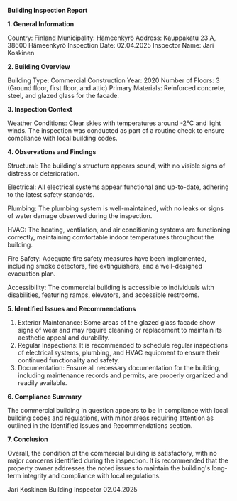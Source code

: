  **Building Inspection Report**

**1. General Information**

Country: Finland
Municipality: Hämeenkyrö
Address: Kauppakatu 23 A, 38600 Hämeenkyrö
Inspection Date: 02.04.2025
Inspector Name: Jari Koskinen

**2. Building Overview**

Building Type: Commercial
Construction Year: 2020
Number of Floors: 3 (Ground floor, first floor, and attic)
Primary Materials: Reinforced concrete, steel, and glazed glass for the facade.

**3. Inspection Context**

Weather Conditions: Clear skies with temperatures around -2°C and light winds. The inspection was conducted as part of a routine check to ensure compliance with local building codes.

**4. Observations and Findings**

Structural: The building's structure appears sound, with no visible signs of distress or deterioration.

Electrical: All electrical systems appear functional and up-to-date, adhering to the latest safety standards.

Plumbing: The plumbing system is well-maintained, with no leaks or signs of water damage observed during the inspection.

HVAC: The heating, ventilation, and air conditioning systems are functioning correctly, maintaining comfortable indoor temperatures throughout the building.

Fire Safety: Adequate fire safety measures have been implemented, including smoke detectors, fire extinguishers, and a well-designed evacuation plan.

Accessibility: The commercial building is accessible to individuals with disabilities, featuring ramps, elevators, and accessible restrooms.

**5. Identified Issues and Recommendations**

1. Exterior Maintenance: Some areas of the glazed glass facade show signs of wear and may require cleaning or replacement to maintain its aesthetic appeal and durability.
2. Regular Inspections: It is recommended to schedule regular inspections of electrical systems, plumbing, and HVAC equipment to ensure their continued functionality and safety.
3. Documentation: Ensure all necessary documentation for the building, including maintenance records and permits, are properly organized and readily available.

**6. Compliance Summary**

The commercial building in question appears to be in compliance with local building codes and regulations, with minor areas requiring attention as outlined in the Identified Issues and Recommendations section.

**7. Conclusion**

Overall, the condition of the commercial building is satisfactory, with no major concerns identified during the inspection. It is recommended that the property owner addresses the noted issues to maintain the building's long-term integrity and compliance with local regulations.

Jari Koskinen
Building Inspector
02.04.2025